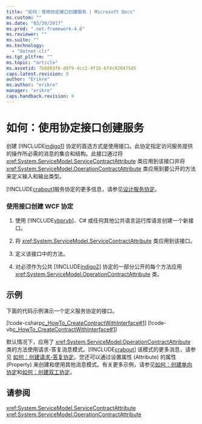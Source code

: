 ```yaml
---
title: "如何：使用协定接口创建服务 | Microsoft Docs"
ms.custom: ""
ms.date: "03/30/2017"
ms.prod: ".net-framework-4.6"
ms.reviewer: ""
ms.suite: ""
ms.technology: 
  - "dotnet-clr"
ms.tgt_pltfrm: ""
ms.topic: "article"
ms.assetid: 7b6803f6-d6f9-4cc2-9f1b-6f4c920475d5
caps.latest.revision: 9
author: "Erikre"
ms.author: "erikre"
manager: "erikre"
caps.handback.revision: 9
---
```

# 如何：使用协定接口创建服务
创建 [!INCLUDE[indigo1](../../../../includes/indigo1-md.md)] 协定的首选方式是使用接口。此协定指定访问服务提供的操作所必需的消息的集合和结构。此接口通过将 <xref:System.ServiceModel.ServiceContractAttribute> 类应用到该接口并将 <xref:System.ServiceModel.OperationContractAttribute> 类应用到要公开的方法来定义输入和输出类型。  
  
 [!INCLUDE[crabout](../../../../includes/crabout-md.md)]服务协定的更多信息，请参见[设计服务协定](../../../../docs/framework/wcf/designing-service-contracts.md)。  
  
### 使用接口创建 WCF 协定  
  
1.  使用 [!INCLUDE[vbprvb](../../../../includes/vbprvb-md.md)]、C\# 或任何其他公共语言运行库语言创建一个新接口。  
  
2.  将 <xref:System.ServiceModel.ServiceContractAttribute> 类应用到该接口。  
  
3.  定义该接口中的方法。  
  
4.  对必须作为公共 [!INCLUDE[indigo2](../../../../includes/indigo2-md.md)] 协定的一部分公开的每个方法应用 <xref:System.ServiceModel.OperationContractAttribute> 类。  
  
## 示例  
 下面的代码示例演示一个定义服务协定的接口。  
  
 [!code-csharp[c_HowTo_CreateContractWithInterface#1](../../../../samples/snippets/csharp/VS_Snippets_CFX/c_howto_createcontractwithinterface/cs/source.cs#1)]
 [!code-vb[c_HowTo_CreateContractWithInterface#1](../../../../samples/snippets/visualbasic/VS_Snippets_CFX/c_howto_createcontractwithinterface/vb/source.vb#1)]  
  
 默认情况下，应用了 <xref:System.ServiceModel.OperationContractAttribute> 类的方法使用请求\-答复消息模式。[!INCLUDE[crabout](../../../../includes/crabout-md.md)] 该模式的更多消息，请参见 [如何：创建请求\-答复协定](../../../../docs/framework/wcf/feature-details/how-to-create-a-request-reply-contract.md)。您还可以通过设置属性 \(Attribute\) 的属性 \(Property\) 来创建和使用其他消息模式。有关更多示例，请参见[如何：创建单向协定](../../../../docs/framework/wcf/feature-details/how-to-create-a-one-way-contract.md)和[如何：创建双工协定](../../../../docs/framework/wcf/feature-details/how-to-create-a-duplex-contract.md)。  
  
## 请参阅  
 <xref:System.ServiceModel.ServiceContractAttribute>   
 <xref:System.ServiceModel.OperationContractAttribute>